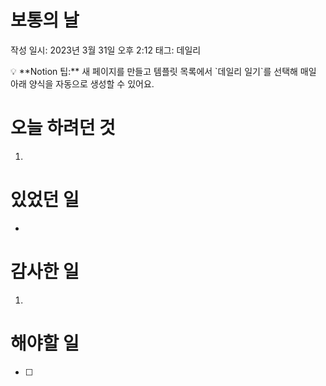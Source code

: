 # 보통의 날

작성 일시: 2023년 3월 31일 오후 2:12
태그: 데일리

<aside>
💡 **Notion 팁:** 새 페이지를 만들고 템플릿 목록에서 `데일리 일기`를 선택해 매일 아래 양식을 자동으로 생성할 수 있어요.

</aside>

# 오늘 하려던 것

1. 

# 있었던 일

- 

# 감사한 일

1. 

# 해야할 일

- [ ]